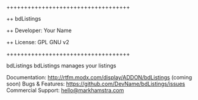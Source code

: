 +++++++++++++++++++++++++++++++++++

++   bdListings

++   Developer:  Your Name

++   License:    GPL GNU v2

+++++++++++++++++++++++++++++++++++


bdListings bdListings manages your listings


Documentation: 		http://rtfm.modx.com/display/ADDON/bdListings (coming soon)
Bugs & Features: 	https://github.com/DevName/bdListings/issues
Commercial Support:	hello@markhamstra.com